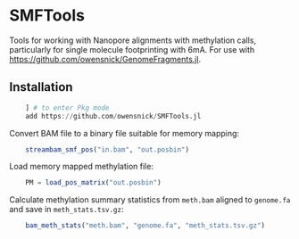 # SMFTools

Tools for working with Nanopore alignments with methylation calls, particularly for single molecule footprinting with 6mA. For use with https://github.com/owensnick/GenomeFragments.jl.

## Installation
```julia
    ] # to enter Pkg mode
    add https://github.com/owensnick/SMFTools.jl
```

Convert BAM file to a binary file suitable for memory mapping:

```julia
    streambam_smf_pos("in.bam", "out.posbin")
```

Load memory mapped methylation file:
```julia
    PM = load_pos_matrix("out.posbin")
```

Calculate methylation summary statistics from `meth.bam` aligned to `genome.fa` and save in `meth_stats.tsv.gz`:

```julia
    bam_meth_stats("meth.bam", "genome.fa", "meth_stats.tsv.gz")
```
